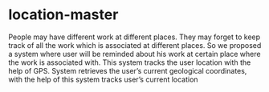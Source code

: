 # location-master
People may have different work at different places. They may forget to keep track of all the work which is associated at different places. So we proposed a system where user will be reminded about his work at certain place where the work is associated with. This system tracks the user location with the help of GPS. System retrieves the user’s current geological coordinates, with the help of this system tracks user’s current location
